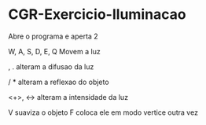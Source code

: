 CGR-Exercicio-Iluminacao
========================
Abre o programa e aperta 2 

W, A, S, D, E, Q Movem a luz

, . alteram a difusao da luz

/ * alteram a reflexao do objeto

<+>, <-> alteram a intensidade da luz

V suaviza o objeto
F coloca ele em modo vertice outra vez
